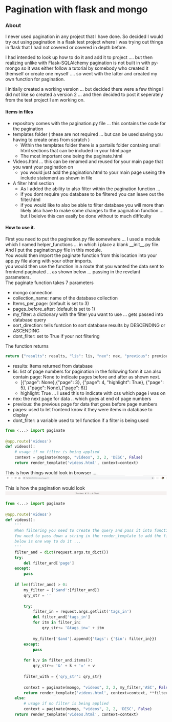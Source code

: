 # Pagination with flask and mongo

### About

I never used pagination in any project that I have done. So decided I would try out using pagination in a 
flask test project where I was trying out things in flask that I had not covered or covered in depth before.  

I had intended to look up how to do it and add it to project .... but then realizing unlike with
Flask-SQLAlchemy pagination is not built in with py-mongo so it was either follow a tutorial by somebody who created it themself or create one myself .... so went with the latter and created my own function for pagination.  

I initially created a working version ... but decided there were a few things I did not like so created a version 2
... and then decided to post it seperately from the test project I am working on.  

#### Items in files

- repository comes with the pagination.py file ... this contains the code for the pagination
- templates folder ( these are not required ... but can be used saving you having to create ones from scratch )
  - Within the templates folder there is a partails folder containg small html sections that can be included in your html page
  - The most important one being the paginate.html
- Videos.html ... this can be renamed and reused for your main page that you want your pagination on 
  - you would just add the pagination.html to your main page useing the include statement as shown in file
- A filter html section 
  - As I added the ability to also  filter within the pagination function ... 
  - if you dont require you database to be filtered you can leave out the filter.html
  - if you would like to also be able to filter database you will more than likely also have to make some changes to the pagination function ... but I beleive this can easily be done without to much difficulty



#### How to use it.

First you need to put the pagination.py file somewhere ... I used a module which I named helper_functions ... in which i place a blank \_\_init\_\_.py file.
And I put the pagination.py file in this module.  
You would then import the paginate function from this location into your app.py file along with your other imports.    
you would then use the function in a route that you wanted the data sent to frontend paginated ... as shown below ... passing in the 
revelant parameters.  
The paginate function takes 7 parameters  
- mongo connection
- collection_name: name of the database collection
- Items_per_page: (default is set to 3)
- pages_before_after: (default is set to 1)
- my_filter: a dictionary with the filter you want to use ... gets passed into database query
- sort_direction: tells funtcion to sort database results by DESCENDING or ASCENDING
- dont_filter: set to True if your not filtering

The function returns  
```python
return {"results": results, "lis": lis, "nex": nex, "previous": previous, "dont_filter": dont_filter, 'pages': True}
```

- results: Items returned from database
- lis: list of page numbers for pagination in the following form it can also contain page: None to indicate pages before and after as shown next.
  - [{"page": None},{"page": 3}, {"page": 4, "highlight": True}, {"page": 5}, {"page": None},{"page": 6}]
  - highlight: True ... I used this to indicate with css which page i was on 
- nex: the next page for data .. which goes at end of page numbers
- previous: the previous page for data that goes before page numbers
- pages: used to let frontend know it they were items in database to display
- dont_filter: a variable used to tell function if a filter is being used

```python
from <...> import paginate

@app.route('videos')
def videos():
    # usage if no filter is being applied
    context = paginate(mongo, "videos", 2, 2, 'DESC', False)
    return render_template('videos.html', context=context)
```
This is how things would look in browser .... 
![A test image](images/browser.jpg)

This is how the pagination would look  
![A test image](images/pagination.jpg)

```python
from <...> import paginate

@app.route('videos')
def videos():
    '''
    When filtering you need to create the query and pass it into function
    You need to pass down a string in the render_template to add the filter as arguments to the pages href
    below is one way to do it ... 
    '''
    filter_and = dict(request.args.to_dict())
    try:
        del filter_and['page']
    except:
        pass
    
    if len(filter_and) > 0:
        my_filter = {'$and':[filter_and]}
        qry_str = ''

        try:
            filter_in = request.args.getlist('tags_in')
            del filter_and['tags_in']
            for itm in filter_in:
                qry_str+= '&tags_in=' + itm

            my_filter['$and'].append({'tags': {'$in': filter_in}})
        except:
            pass

        for k,v in filter_and.items():
            qry_str+= '&' + k + '=' + v
        
        filter_with = {'qry_str': qry_str}

        context = paginate(mongo, "videos", 2, 2, my_filter,'ASC', False)
        return render_template('videos.html', context=context, **filter_with)
    else:
        # usage if no filter is being applied
        context = paginate(mongo, "videos", 2, 2, 'DESC', False)
    return render_template('videos.html', context=context)
```
